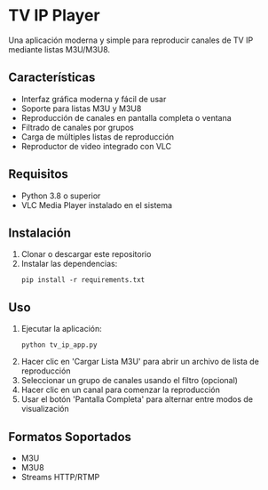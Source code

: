 # TV IP Player

Una aplicación moderna y simple para reproducir canales de TV IP mediante listas M3U/M3U8.

## Características

- Interfaz gráfica moderna y fácil de usar
- Soporte para listas M3U y M3U8
- Reproducción de canales en pantalla completa o ventana
- Filtrado de canales por grupos
- Carga de múltiples listas de reproducción
- Reproductor de video integrado con VLC

## Requisitos

- Python 3.8 o superior
- VLC Media Player instalado en el sistema

## Instalación

1. Clonar o descargar este repositorio
2. Instalar las dependencias:
   ```
   pip install -r requirements.txt
   ```

## Uso

1. Ejecutar la aplicación:
   ```
   python tv_ip_app.py
   ```
2. Hacer clic en 'Cargar Lista M3U' para abrir un archivo de lista de reproducción
3. Seleccionar un grupo de canales usando el filtro (opcional)
4. Hacer clic en un canal para comenzar la reproducción
5. Usar el botón 'Pantalla Completa' para alternar entre modos de visualización

## Formatos Soportados

- M3U
- M3U8
- Streams HTTP/RTMP